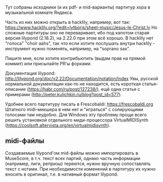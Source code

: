 Тут собраны исходники (и их pdf- и mid-варианты) партитур хора в музыкальной комнате Яндекса.

Часть из них можно открыть в hacklily, например, вот так: https://www.hacklily.org/?edit=lytboris/sheet-music/Jesus-le-Christ.ly
Но сложные партитуры оно не переваривает, ибо под капотом старая версия lilypond (2.18.2), на 2.22.0 при этом всё хорошо.
В hacklily нет "голоса" "choir aahs", так что если хотите послушать внутри hacklily - инструмент нужно поменять, например, на "soprano sax".

Пишите мне, если хотите контрибьютить (выдам прав на прямой коммит) или присылайте PR'ы форками.

Документация lilypond: http://lilypond.org/doc/v2.22/Documentation/notation/index
Увы, русской нормальной документации как-то не находится, есть короткая статья-описание (https://habr.com/ru/post/127238/), ещё одна статья с примерами (http://peter.kulichkin.ru/blog?post_id=577).

Удобнее всего партитуру писать в Frescobaldi: https://frescobaldi.org
Штатного midi-микшера в нем нет и "играться" с солирующими голосами там неудобно. Для Windows эту проблему проще всего решить установкой отдельного миди-процессора VirtualMIDISynth (https://coolsoft.altervista.org/en/virtualmidisynth).

## midi-файлы
Создаваемые lilypond'ом mid-файлы можно импортировать в MuseScore, в т.ч. текст всех партий, однако часть информации (например, лиги, репризы) теряются, нужно вручную сопоставлять текст с нотами. При необходимости изменений в партитуру их нужно вносить в оригинал, т.е. в нативный формат lilypond.

